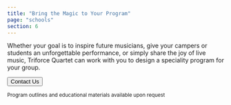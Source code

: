 ```yaml
---
title: "Bring the Magic to Your Program"
page: "schools"
section: 6
---
```


Whether your goal is to inspire future musicians, give your campers or students an unforgettable performance, or simply share the joy of live music, Triforce Quartet can work with you to design a speciality program for your group.

<button class="contact-button">Contact Us</button>

<small class="align-center">Program outlines and educational materials available upon request</small>